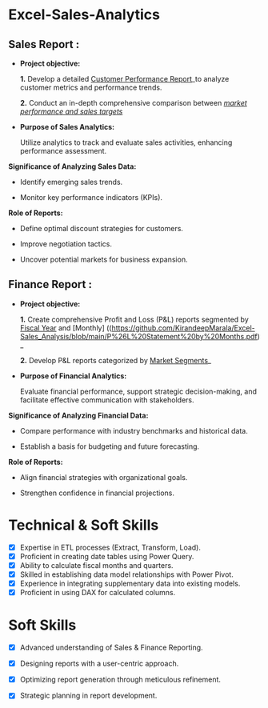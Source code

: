 # Excel-Sales-Analytics

## Sales Report :


- **Project objective:** 

    **1.** Develop a detailed [Customer Performance Report](https://github.com/Shafana0/Excel-Sales-Analytics/blob/main/Market%20Performance%20Vs%20Target%20Report.pdf)_to analyze customer metrics and performance trends. 

    **2.** Conduct an in-depth comprehensive comparison between _[market performance and sales targets](https://github.com/KirandeepMarala/Excel-Sales_Analysis/blob/main/Customer%20Performance%20Report.pdf)_

-  **Purpose of Sales Analytics:** 

     Utilize analytics to track and evaluate sales activities, enhancing performance assessment.

**Significance of Analyzing Sales Data:**

   - Identify emerging sales trends.

   - Monitor key performance indicators (KPIs).

**Role of Reports:**

   - Define optimal discount strategies for customers.

   - Improve negotiation tactics.

   - Uncover potential markets for business expansion.


## Finance Report :

- **Project objective:** 

    **1.** Create comprehensive Profit and Loss (P&L) reports segmented by [Fiscal Year](https://github.com/KirandeepMarala/Excel-Sales_Analysis/blob/main/P%26L%20Statement%20by%20Fiscal%20Year.pdf) and [Monthly] ((https://github.com/KirandeepMarala/Excel-Sales_Analysis/blob/main/P%26L%20Statement%20by%20Months.pdf)_ 

   **2.** Develop P&L reports categorized by [Market Segments](https://github.com/KirandeepMarala/Excel-Sales_Analysis/blob/main/P%26L%20Statement%20by%20Markets.pdf)_

- **Purpose of Financial Analytics:**

    Evaluate financial performance, support strategic decision-making, and facilitate effective communication with stakeholders.

**Significance of Analyzing Financial Data:**

   - Compare performance with industry benchmarks and historical data.

   - Establish a basis for budgeting and future forecasting.

**Role of Reports:**

   - Align financial strategies with organizational goals.

   - Strengthen confidence in financial projections.

# Technical & Soft Skills
- [x] Expertise in ETL processes (Extract, Transform, Load).
- [x] Proficient in creating date tables using Power Query.
- [x] Ability to calculate fiscal months and quarters.
- [x] Skilled in establishing data model relationships with Power Pivot.
- [x] Experience in integrating supplementary data into existing models.
- [x] Proficient in using DAX for calculated columns.

# Soft Skills
- [x] Advanced understanding of Sales & Finance Reporting.
- [x] Designing reports with a user-centric approach.
- [x] Optimizing report generation through meticulous refinement.
- [x] Strategic planning in report development.

